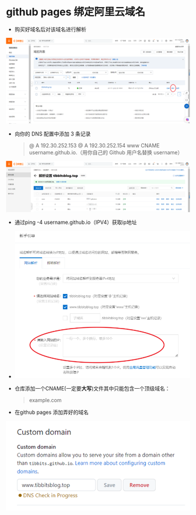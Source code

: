 # github pages 绑定阿里云域名

- 购买好域名后对该域名进行解析

![image-20230901162124954](/media/alicloud.png)

- 向你的 DNS 配置中添加 3 条记录

  > @          A             192.30.252.153
  > @          A             192.30.252.154
  > www      CNAME    username.github.io.（用你自己的 Github 用户名替换 username）

![image-20230901162405165](/media/alicloud2.png)

- 通过ping -4 username.github.io（IPV4）获取ip地址
- ![image-20230901162812390](/media/alicloud3.png)

- 仓库添加一个CNAME(一定要**大写**)文件其中只能包含一个顶级域名：

  > example.com



- 在github pages 添加弄好的域名

![](/media/github.png)